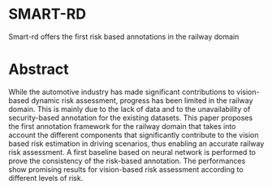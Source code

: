 # SMART-RD
Smart-rd offers the first risk based annotations in the railway domain

# Abstract
While the automotive industry has made significant contributions to vision-based dynamic risk assessment,
progress has been limited in the railway domain. This is mainly due to the lack of data and to the unavailability
of security-based annotation for the existing datasets. This paper proposes the first annotation framework for the railway domain that takes into account the different components that significantly contribute to the vision based risk estimation in driving scenarios, thus enabling an accurate railway risk assessment. A first baseline based on neural network is performed to prove the consistency of the risk-based annotation. The performances show promising results for vision-based risk assessment according to different levels of risk.
